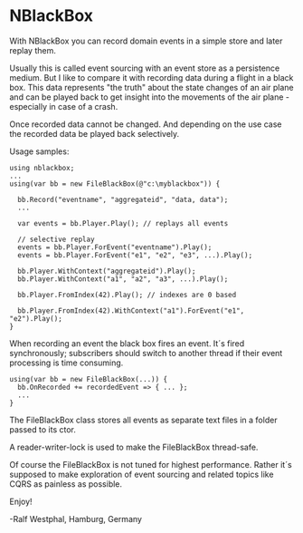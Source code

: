 NBlackBox
=========

With NBlackBox you can record domain events in a simple store and later replay them.

Usually this is called event sourcing with an event store as a persistence medium. But I like to compare it with recording data during a flight in a black box. This data represents "the truth" about the state changes of an air plane and can be played back to get insight into the movements of the air plane - especially in case of a crash.

Once recorded data cannot be changed. And depending on the use case the recorded data be played back selectively.

Usage samples:

```
using nblackbox;
...
using(var bb = new FileBlackBox(@"c:\myblackbox")) {

  bb.Record("eventname", "aggregateid", "data, data");
  ...

  var events = bb.Player.Play(); // replays all events

  // selective replay
  events = bb.Player.ForEvent("eventname").Play();
  events = bb.Player.ForEvent("e1", "e2", "e3", ...).Play();

  bb.Player.WithContext("aggregateid").Play();
  bb.Player.WithContext("a1", "a2", "a3", ...).Play();

  bb.Player.FromIndex(42).Play(); // indexes are 0 based

  bb.Player.FromIndex(42).WithContext("a1").ForEvent("e1", "e2").Play();
}
```

When recording an event the black box fires an event. It´s fired synchronously; subscribers should switch to another thread if their event processing is time consuming.

```
using(var bb = new FileBlackBox(...)) {
  bb.OnRecorded += recordedEvent => { ... };
  ...
}

```

The FileBlackBox class stores all events as separate text files in a folder passed to its ctor.

A reader-writer-lock is used to make the FileBlackBox thread-safe.

Of course the FileBlackBox is not tuned for highest performance. Rather it´s supposed to make exploration of event sourcing and related topics like CQRS as painless as possible.

Enjoy!

-Ralf Westphal, Hamburg, Germany